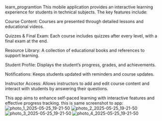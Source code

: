 learn_programtion
This mobile application provides an interactive learning experience for students in technical subjects. The key features include:

Course Content: Courses are presented through detailed lessons and educational videos.

Quizzes & Final Exam: Each course includes quizzes after every level, with a final exam at the end.

Resource Library: A collection of educational books and references to support learning.

Student Profile: Displays the student’s progress, grades, and achievements.

Notifications: Keeps students updated with reminders and course updates.

Instructor Access: Allows instructors to add and edit course content and interact with students by answering their questions.

This app aims to enhance self-paced learning with interactive features and effective progress tracking.
this is same screenshot to app:
 ![photo_1_2025-05-25_19-21-50](https://github.com/user-attachments/assets/1267d331-0166-40af-836d-35d308644550)
![photo_2_2025-05-25_19-21-50](https://github.com/user-attachments/assets/592d867f-293a-4819-91ce-32882dc74f40)
![photo_3_2025-05-25_19-21-50](https://github.com/user-attachments/assets/241bccb3-f85b-485f-87e5-c65cba1895d1)
![photo_4_2025-05-25_19-21-50](https://github.com/user-attachments/assets/5572d813-1c31-4f04-905e-a440b53b7492)

